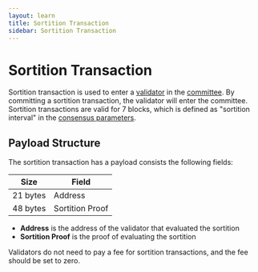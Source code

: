 ```yaml
---
layout: learn
title: Sortition Transaction
sidebar: Sortition Transaction
---
```


# Sortition Transaction

Sortition transaction is used to enter a [validator](https://docs.pactus.org/docs/concepts/blockchain/validator/)
in the [committee](https://docs.pactus.org/docs/concepts/consensus/committee/).
By committing a sortition transaction, the validator will enter the committee.
Sortition transactions are valid for 7 blocks, which is defined as "sortition interval" in the
[consensus parameters](https://docs.pactus.org/docs/concepts/consensus/parameters/).

## Payload Structure

The sortition transaction has a payload consists the following fields:

| Size     | Field           |
| -------- | --------------- |
| 21 bytes | Address         |
| 48 bytes | Sortition Proof |

- **Address** is the address of the validator that evaluated the sortition
- **Sortition Proof** is the proof of evaluating the sortition

Validators do not need to pay a fee for sortition transactions, and the fee should be set to zero.
